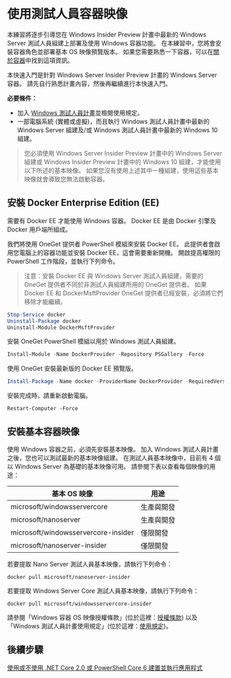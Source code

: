 
# <a name="using-insider-container-images"></a>使用測試人員容器映像

本練習將逐步引導您在 Windows Insider Preview 計畫中最新的 Windows Server 測試人員組建上部署及使用 Windows 容器功能。 在本練習中，您將會安裝容器角色並部署基本 OS 映像預覽版本。 如果您需要熟悉一下容器，可以在[關於容器](../about/index.md)中找到這項資訊。

本快速入門是針對 Windows Server Insider Preview 計畫的 Windows Server 容器。 請先自行熟悉計畫內容，然後再繼續進行本快速入門。

**必要條件：**

- 加入 [Windows 測試人員計畫](https://insider.windows.com/GettingStarted)並檢閱使用規定。
- 一部電腦系統 (實體或虛擬)，而且執行 Windows 測試人員計畫中最新的 Windows Server 組建及/或 Windows 測試人員計畫中最新的 Windows 10 組建。

>您必須使用 Windows Server Insider Preview 計畫中的 Windows Server 組建或 Windows Insider Preview 計畫中的 Windows 10 組建，才能使用以下所述的基本映像。 如果您沒有使用上述其中一種組建，使用這些基本映像就會導致您無法啟動容器。

## <a name="install-docker-enterprise-edition-ee"></a>安裝 Docker Enterprise Edition (EE)
需要有 Docker EE 才能使用 Windows 容器。 Docker EE 是由 Docker 引擎及 Docker 用戶端所組成。 

我們將使用 OneGet 提供者 PowerShell 模組來安裝 Docker EE。 此提供者會啟用您電腦上的容器功能並安裝 Docker EE，這會需要重新開機。 開啟提高權限的 PowerShell 工作階段，並執行下列命令。

>注意：安裝 Docker EE 與 Windows Server 測試人員組建，需要的 OneGet 提供者不同於非測試人員組建所用的 OneGet 提供者。 如果 Docker EE 和 DockerMsftProvider OneGet 提供者已經安裝，必須將它們移除才能繼續。
```powershell 
Stop-Service docker
Uninstall-Package docker
Uninstall-Module DockerMsftProvider
```

安裝 OneGet PowerShell 模組以用於 Windows 測試人員組建。
```powershell
Install-Module -Name DockerProvider -Repository PSGallery -Force
```
使用 OneGet 安裝最新版的 Docker EE 預覽版。
```powershell
Install-Package -Name docker -ProviderName DockerProvider -RequiredVersion Preview
```
安裝完成時，請重新啟動電腦。
```
Restart-Computer -Force
```

## <a name="install-base-container-image"></a>安裝基本容器映像

使用 Windows 容器之前，必須先安裝基本映像。 加入 Windows 測試人員計畫之後，您也可以測試最新的基本映像組建。 在測試人員基本映像中，目前有 4 個以 Windows Server 為基礎的基本映像可用。 請參閱下表以查看每個映像的用途：

| 基本 OS 映像                       | 用途                      |
|-------------------------------------|----------------------------|
| microsoft/windowsservercore         | 生產與開發 |
| microsoft/nanoserver                | 生產與開發 |
| microsoft/windowsservercore-insider | 僅限開發           |
| microsoft/nanoserver-insider        | 僅限開發           |

若要提取 Nano Server 測試人員基本映像，請執行下列命令：

```
docker pull microsoft/nanoserver-insider
```

若要提取 Windows Server Core 測試人員基本映像，請執行下列命令：

```
docker pull microsoft/windowsservercore-insider
```

請參閱「Windows 容器 OS 映像授權條款」(位於這裡：[授權條款](../EULA.md )) 以及「Windows 測試人員計畫使用規定」(位於這裡：[使用規定](https://www.microsoft.com/en-us/software-download/windowsinsiderpreviewserver))。

## <a name="next-steps"></a>後續步驟

[使用或不使用 .NET Core 2.0 或 PowerShell Core 6 建置並執行應用程式](./Nano-RS3-.NET-Core-and-PS.md)
